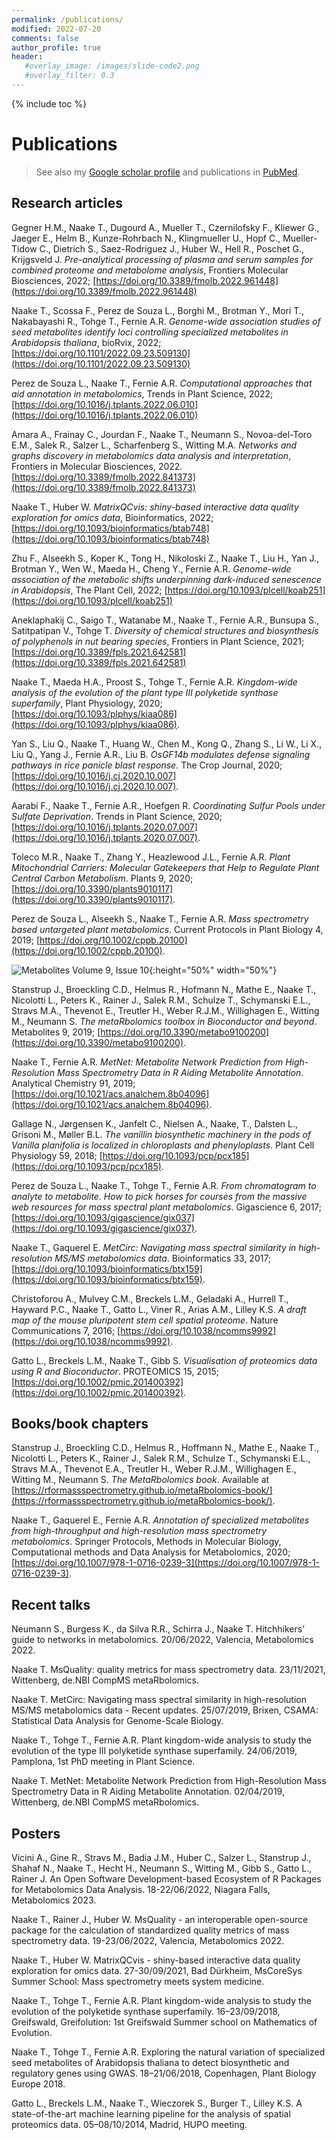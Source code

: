 ```yaml
---
permalink: /publications/
modified: 2022-07-20
comments: false
author_profile: true
header:
   #overlay_image: /images/slide-code2.png
   #overlay_filter: 0.3
---
```


{% include toc %}

# Publications

> See also my [Google scholar 
> profile](https://scholar.google.de/citations?user=gh9evjAAAAAJ&hl=en)
> and publications in 
> [PubMed](https://www.ncbi.nlm.nih.gov/pubmed/?term=naake+thomas).

## Research articles

Gegner H.M., Naake T., Dugourd A., Mueller T., Czernilofsky F., Kliewer G., 
Jaeger E., Helm B., Kunze-Rohrbach N., Klingmueller U., Hopf C., 
Mueller-Tidow C., Dietrich S., Saez-Rodriguez J., Huber W., Hell R., 
Poschet G., Krijgsveld J.
*Pre-analytical processing of plasma and serum samples for combined proteome 
and metabolome analysis*, Frontiers Molecular Biosciences, 2022;
[https://doi.org/10.3389/fmolb.2022.961448](https://doi.org/10.3389/fmolb.2022.961448)

Naake T., Scossa F., Perez de Souza L., Borghi M., Brotman Y., Mori T., 
Nakabayashi R., Tohge T., Fernie A.R. *Genome-wide association studies of seed 
metabolites identify loci controlling specialized metabolites in Arabidopsis 
thaliana*, bioRvix, 2022;
[https://doi.org/10.1101/2022.09.23.509130](https://doi.org/10.1101/2022.09.23.509130)

Perez de Souza L., Naake T., Fernie A.R.
*Computational approaches that aid annotation in metabolomics*, 
Trends in Plant Science, 2022;
[https://doi.org/10.1016/j.tplants.2022.06.010](https://doi.org/10.1016/j.tplants.2022.06.010)

Amara A., Frainay C., Jourdan F., Naake T., Neumann S., Novoa-del-Toro E.M., 
Salek R., Salzer L., Scharfenberg S.,  Witting M.A.
*Networks and graphs discovery in metabolomics data analysis and interpretation*,
Frontiers in Molecular Biosciences, 2022.
[https://doi.org/10.3389/fmolb.2022.841373](https://doi.org/10.3389/fmolb.2022.841373)

Naake T., Huber W.
*MatrixQCvis: shiny-based interactive data quality exploration for omics data*,
Bioinformatics, 2022;
[https://doi.org/10.1093/bioinformatics/btab748](https://doi.org/10.1093/bioinformatics/btab748)

Zhu F., Alseekh S., Koper K., Tong H., Nikoloski Z., Naake T., Liu H., Yan J., 
Brotman Y., Wen W., Maeda H., Cheng Y., Fernie A.R.
*Genome-wide association of the metabolic shifts underpinning dark-induced 
senescence in Arabidopsis*, 
The Plant Cell, 2022;
[https://doi.org/10.1093/plcell/koab251](https://doi.org/10.1093/plcell/koab251)

Aneklaphakij C., Saigo T., Watanabe M., Naake T., Fernie A.R., Bunsupa S., Satitpatipan V., Tohge T.
*Diversity of chemical structures and biosynthesis of polyphenols in nut bearing species*,
Frontiers in Plant Science, 2021;
[https://doi.org/10.3389/fpls.2021.642581](https://doi.org/10.3389/fpls.2021.642581)

Naake T., Maeda H.A., Proost S., Tohge T., Fernie A.R.
*Kingdom-wide analysis of the evolution of the plant type III polyketide synthase superfamily*,
Plant Physiology, 2020;
[https://doi.org/10.1093/plphys/kiaa086](https://doi.org/10.1093/plphys/kiaa086).

Yan S., Liu Q., Naake T., Huang W., Chen M., Kong Q., Zhang S., Li W., Li X., Liu Q., Yang J., Fernie A.R., Liu B.
*OsGF14b modulates defense signaling pathways in rice panicle blast response*. The Crop Journal, 2020;
[https://doi.org/10.1016/j.cj.2020.10.007](https://doi.org/10.1016/j.cj.2020.10.007).

Aarabi F., Naake T., Fernie A.R., Hoefgen R. 
*Coordinating Sulfur Pools under Sulfate Deprivation*. Trends in Plant Science, 2020;
[https://doi.org/10.1016/j.tplants.2020.07.007](https://doi.org/10.1016/j.tplants.2020.07.007).

Toleco M.R., Naake T., Zhang Y., Heazlewood J.L., Fernie A.R.
*Plant Mitochondrial Carriers: Molecular Gatekeepers that Help to Regulate Plant Central Carbon Metabolism*. 
Plants 9, 2020; 
[https://doi.org/10.3390/plants9010117](https://doi.org/10.3390/plants9010117).

Perez de Souza L., Alseekh S., Naake T., Fernie A.R. 
*Mass spectrometry based untargeted plant metabolomics*. Current Protocols in Plant
Biology 4, 2019; [https://doi.org/10.1002/cppb.20100](https://doi.org/10.1002/cppb.20100).

![Metabolites Volume 9, Issue 10](/images/cover_metabolites_v9_i10.jpg){:height="50%" width="50%"}

Stanstrup J., Broeckling C.D., Helmus R., Hofmann N., Mathe E., Naake T., 
Nicolotti L., Peters K., Rainer J., Salek R.M., Schulze T., Schymanski E.L., 
Stravs M.A., Thevenot E., Treutler H., Weber R.J.M., Willighagen E., 
Witting M., Neumann S. *The metaRbolomics toolbox in Bioconductor and beyond*. 
Metabolites 9, 2019; 
[https://doi.org/10.3390/metabo9100200](https://doi.org/10.3390/metabo9100200).

Naake T., Fernie A.R. *MetNet: Metabolite Network Prediction from 
High-Resolution Mass Spectrometry Data in R Aiding Metabolite Annotation*. 
Analytical Chemistry 91, 2019; 
[https://doi.org/10.1021/acs.analchem.8b04096](https://doi.org/10.1021/acs.analchem.8b04096).

Gallage N., Jørgensen K., Janfelt C., Nielsen A., Naake, T., Dalsten L., 
Grisoni M., Møller B.L. *The vanillin biosynthetic machinery in the pods of 
Vanilla planifolia is localized in chloroplasts and phenyloplasts*. Plant Cell Physiology 59, 2018; 
[https://doi.org/10.1093/pcp/pcx185](https://doi.org/10.1093/pcp/pcx185).

Perez de Souza L., Naake T., Tohge T., Fernie A.R. *From chromatogram to 
analyte to metabolite. How to pick horses for courses from the massive 
web resources for mass spectral plant metabolomics*. Gigascience 6, 2017; 
[https://doi.org/10.1093/gigascience/gix037](https://doi.org/10.1093/gigascience/gix037).

Naake T., Gaquerel E. *MetCirc: Navigating mass spectral similarity in 
high-resolution MS/MS metabolomics data*. Bioinformatics 33, 2017; 
[https://doi.org/10.1093/bioinformatics/btx159](https://doi.org/10.1093/bioinformatics/btx159).

Christoforou A., Mulvey C.M., Breckels L.M., Geladaki A., Hurrell T., 
Hayward P.C., Naake T., Gatto L., Viner R., Arias A.M., Lilley K.S. 
*A draft map of the mouse pluripotent stem cell spatial proteome*. 
Nature Communications 7, 2016; 
[https://doi.org/10.1038/ncomms9992](https://doi.org/10.1038/ncomms9992).

Gatto L., Breckels L.M., Naake T., Gibb S. *Visualisation of proteomics data 
using R and Bioconductor*. PROTEOMICS 15, 2015;
[https://doi.org/10.1002/pmic.201400392](https://doi.org/10.1002/pmic.201400392).



## Books/book chapters 

Stanstrup J., Broeckling C.D., Helmus R., Hoffmann N., Mathe E., Naake T., 
Nicolotti L., Peters K., Rainer J., Salek R.M., Schulze T., Schymanski E.L., 
Stravs M.A., Thevenot E.A., Treutler H., Weber R.J.M., Willighagen E., 
Witting M., Neumann S. *The MetaRbolomics book*. Available at
[https://rformassspectrometry.github.io/metaRbolomics-book/](https://rformassspectrometry.github.io/metaRbolomics-book/).

Naake T., Gaquerel E., Fernie A.R. *Annotation of specialized metabolites from 
high-throughput and high-resolution mass spectrometry metabolomics*. 
Springer Protocols, Methods in Molecular Biology, Computational methods and 
Data Analysis for Metabolomics, 2020; 
[https://doi.org/10.1007/978-1-0716-0239-3](https://doi.org/10.1007/978-1-0716-0239-3).



## Recent talks 

Neumann S., Burgess K., da Silva R.R., Schirra J., Naake T. 
Hitchhikers’ guide to networks in metabolomics. 20/06/2022, Valencia, Metabolomics 2022.

Naake T. MsQuality: quality metrics for mass spectrometry data. 
23/11/2021, Wittenberg, de.NBI CompMS metaRbolomics.

Naake T. MetCirc: Navigating mass spectral similarity in high-resolution MS/MS metabolomics
data - Recent updates. 25/07/2019, Brixen, CSAMA: Statistical Data Analysis
for Genome-Scale Biology.

Naake T., Tohge T., Fernie A.R. Plant kingdom-wide analysis to study the evolution of the
type III polyketide synthase superfamily. 24/06/2019, Pamplona,
1st PhD meeting in Plant Science.

Naake T. MetNet: Metabolite Network Prediction from High-Resolution Mass Spectrometry
Data in R Aiding Metabolite Annotation. 02/04/2019, Wittenberg, de.NBI
CompMS metaRbolomics.


## Posters 

Vicini A., Gine R., Stravs M., Badia J.M., Huber C., Salzer L., Stanstrup J., Shahaf N., 
Naake T., Hecht H., Neumann S., Witting M., Gibb S., Gatto L., Rainer J. 
An Open Software Development-based Ecosystem of R Packages for Metabolomics Data Analysis.
18-22/06/2022, Niagara Falls, Metabolomics 2023.

Naake T., Rainer J., Huber W. MsQuality - an interoperable open-source package for the
calculation of standardized quality metrics of mass
spectrometry data. 19-23/06/2022, Valencia, Metabolomics 2022.

Naake T., Huber W. MatrixQCvis - shiny-based interactive data quality exploration 
for omics data. 27-30/09/2021, Bad Dürkheim, MsCoreSys Summer School: 
Mass spectrometry meets system medicine.

Naake T., Tohge T., Fernie A.R. Plant kingdom-wide analysis to study the evolution of
the polyketide synthase superfamily. 16–23/09/2018, Greifswald, Greifolution: 1st
Greifswald Summer school on Mathematics of Evolution.

Naake T., Tohge T., Fernie A.R. Exploring the natural variation of specialized seed metabolites
of Arabidopsis thaliana to detect biosynthetic and regulatory genes using GWAS.
18–21/06/2018, Copenhagen, Plant Biology Europe 2018.

Gatto L., Breckels L.M., Naake T., Wieczorek S., Burger T., Lilley K.S. A state-of-the-art
machine learning pipeline for the analysis of spatial proteomics data. 05–08/10/2014,
Madrid, HUPO meeting.

